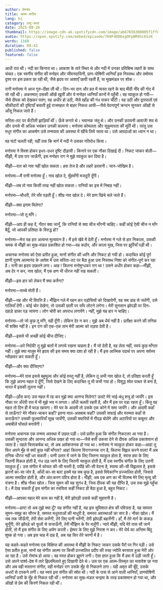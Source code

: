 ```yaml
---
author: प्रेमचंद
title: आत्म-संगीत
lang: hi
category: लघु-कथा
date: 2025-08-26
thumbnail: https://image-cdn-ak.spotifycdn.com/image/ab67656300005f1ff8acf42b092d88a8a5a135a9
audio: https://open.spotify.com/embed/episode/7K0F4DD6xgOFpBR9Sc6SzK
words: 1168
duration: 09:43
published: false
featured: false
---
```


आधी रात थी। नदी का किनारा था। आकाश के तारे स्थिर थे और नदी में उनका प्रतिबिम्ब लहरों के साथ चंचल। एक स्वर्गीय संगीत की मनोहर और जीवनदायिनी, प्राण-पोषिणी ध्वनियाँ इस निस्तब्ध और तमोमय दृश्य पर इस प्रकार छा रही थी, जैसे हृदय पर आशाएँ छायी रहती हैं, या मुखमंडल पर शोक।

रानी मनोरमा ने आज गुरु-दीक्षा ली थी। दिन-भर दान और व्रत में व्यस्त रहने के बाद मीठी नींद की गोद में सो रही थी। अकस्मात् उसकी ऑंखें खुलीं और ये मनोहर ध्वनियाँ कानों में पहुँची। वह व्याकुल हो गयी—जैसे दीपक को देखकर पतंग; वह अधीर हो उठी, जैसे खाँड़ की गंध पाकर चींटी। वह उठी और द्वारपालों एवं चौकीदारों की दृष्टियाँ बचाती हुई राजमहल से बाहर निकल आयी—जैसे वेदनापूर्ण क्रन्दन सुनकर ऑंखों से आँसू निकल जाते हैं।

सरिता-तट पर कँटीली झाड़ियाँ थीं। ऊँचे कगारे थे। भयानक जंतु थे। और उनकी डरावनी आवाजें! शव थे और उनसे भी अधिक भयंकर उनकी कल्पना। मनोरमा कोमलता और सुकुमारता की मूर्ति थी। परंतु उस मधुर संगीत का आकर्षण उसे तन्मयता की अवस्था में खींचे लिये जाता था। उसे आपदाओं का ध्यान न था।

वह घंटों चलती रही, यहॉँ तक कि मार्ग में नदी ने उसका गतिरोध किया।

मनोरमा ने विवश होकर इधर-उधर दृष्टि दौड़ायी। किनारे पर एक नौका दिखाई दी। निकट जाकर बोली—मॉँझी, मैं उस पार जाऊँगी, इस मनोहर राग ने मुझे व्याकुल कर दिया है।

मॉँझी—रात को नाव नहीं खोल सकता। हवा तेज है और लहरें डरावनी। जान-जोखिम है।

मनोरमा—मैं रानी मनोरमा हूँ। नाव खोल दे, मुँहमाँगी मजदूरी दूँगी।

मॉँझी—तब तो नाव किसी तरह नहीं खोल सकता। रानियों का इस में निबाह नहीं।

मनोरमा—चौधरी, तेरे पाँव पड़ती हूँ। शीघ्र नाव खोल दे। मेरे प्राण खिंचे चले जाते हैं।

मॉँझी—क्या इनाम मिलेगा?

मनोरमा—जो तू माँगे।

मॉँझी—आप ही कह दें, गँवार क्या जानूँ, कि रानियों से क्या चीज माँगनी चाहिए। कहीं कोई ऐसी चीज न माँग बैठूँ, जो आपकी प्रतिष्ठा के विरुद्ध हो?

मनोरमा—मेरा यह हार अत्यन्त मूल्यवान है। मैं इसे खेवे में देती हूँ। मनोरमा ने गले से हार निकाला, उसकी चमक से मॉँझी का मुख-मंडल प्रकाशित हो गया—वह कठोर, और काला मुख, जिस पर झुर्रियाँ पड़ी थी।

अचानक मनोरमा को ऐसा प्रतीत हुआ, मानों संगीत की ध्वनि और निकट हो गयी हो। कदाचित कोई पूर्ण ज्ञानी पुरुष आत्मानंद के आवेश में उस सरिता-तट पर बैठा हुआ उस निस्तब्ध निशा को संगीत-पूर्ण कर रहा है। रानी का हृदय उछलने लगा। आह ! कितना मनोमुग्धकर राग था ! उसने अधीर होकर कहा—मॉँझी, अब देर न कर, नाव खोल, मैं एक क्षण भी धीरज नहीं रख सकती।

मॉँझी—इस हार को लेकर मैं क्या करुँगा?

मनोरमा—सच्चे मोती हैं।

मॉँझी—यह और भी विपत्ति है। मॉँझिन गले में पहन कर पड़ोसियों को दिखायेगी, वह सब डाह से जलेंगी, उसे गालियाँ देंगी। कोई चोर देखेगा, तो उसकी छाती पर साँप लोटने लगेगा। मेरी सुनसान झोपड़ी पर दिन-दहाड़े डाका पड़ जायगा। लोग चोरी का अपराध लगायेंगे। नहीं, मुझे यह हार न चाहिए।

मनोरमा—तो जो कुछ तू माँगे, वही दूँगी। लेकिन देर न कर। मुझे अब धैर्य नहीं है। प्रतीक्षा करने की तनिक भी शक्ति नहीं है। इन राग की एक-एक तान मेरी आत्मा को तड़पा देती है।

मॉँझी—इससे भी अच्छी कोई चीज दीजिए।

मनोरमा—अरे निर्दयी! तू मुझे बातों में लगाये रखना चाहता है। मैं जो देती है, वह लेता नहीं, स्वयं कुछ माँगता नहीं। तुझे क्या मालूम मेरे हृदय की इस समय क्या दशा हो रही है। मैं इस आत्मिक पदार्थ पर अपना सर्वस्व न्यौछावर कर सकती हूँ।

मॉँझी—और क्या दीजिएगा?

मनोरमा—मेरे पास इससे बहुमूल्य और कोई वस्तु नहीं है, लेकिन तू अभी नाव खोल दे, तो प्रतिज्ञा करती हूँ कि तुझे अपना महल दे दूँगी, जिसे देखने के लिए कदाचित तू भी कभी गया हो। विशुद्ध श्वेत पत्थर से बना है, भारत में इसकी तुलना नहीं।

मॉँझी—(हँस कर) उस महल में रह कर मुझे क्या आनन्द मिलेगा? उलटे मेरे भाई-बंधु शत्रु हो जायँगे। इस नौका पर अँधेरी रात में भी मुझे भय न लगता। आँधी चलती रहती है, और मैं इस पर पड़ा रहता हूँ। किंतु वह महल तो दिन ही में फाड़ खायगा। मेरे घर के आदमी तो उसके एक कोने में समा जायँगे। और आदमी कहाँ से लाऊँगा? मेरे नौकर-चाकर कहाँ? इतना माल-असबाब कहाँ? उसकी सफाई और मरम्मत कहाँ से कराऊँगा? उसकी फुलवारियाँ सूख जायँगी, उसकी क्यारियों में गीदड़ बोलेंगे और अटारियों पर कबूतर और अबाबीलें घोंसले बनायेंगी।

मनोरमा अचानक एक तन्मय अवस्था में उछल पड़ी। उसे प्रतीत हुआ कि संगीत निकटतर आ गया है। उसकी सुन्दरता और आनन्द अधिक प्रखर हो गया था—जैसे बत्ती उकसा देने से दीपक अधिक प्रकाशवान हो जाता है। पहले चित्ताकर्षक था, तो अब आवेशजनक हो गया था। मनोरमा ने व्याकुल होकर कहा—आह! तू फिर अपने मुँह से क्यों कुछ नहीं माँगता? आह! कितना विरागजनक राग है, कितना विह्वल करने वाला! मैं अब तनिक धीरज नहीं धर सकती। पानी उतार में जाने के लिए जितना व्याकुल होता है, श्वास हवा के लिए जितनी विकल होती है, गंध उड़ जाने के लिए जितनी व्याकुल होती है, मैं उस स्वर्गीय संगीत के लिए उतनी व्याकुल हूँ। उस संगीत में कोयल की-सी मस्ती है, पपीहे की-सी वेदना है, श्यामा की-सी विह्वलता है, इससे झरनों का-सा जोर है, आँधी का-सा बल! इसमें वह सब कुछ है, इससे विवेकाग्नि प्रज्ज्वलित होती, जिससे आत्मा समाहित होती है, और अंत:करण पवित्र होता है। मॉँझी, अब एक क्षण का भी विलम्ब मेरे लिए मृत्यु की यंत्रणा है। शीघ्र नौका खोल। जिस सुमन की यह सुगंध है, जिस दीपक की यह दीप्ति है, उस तक मुझे पहुँचा दे। मैं देख सकती हूँ इस संगीत का रचयिता कहीं निकट ही बैठा हुआ है, बहुत निकट।

मॉँझी—आपका महल मेरे काम का नहीं है, मेरी झोपड़ी उससे कहीं सुहावनी है।

मनोरमा—हाय! तो अब तुझे क्या दूँ? यह संगीत नहीं है, यह इस सुविशाल क्षेत्र की पवित्रता है, यह समस्त सुमन-समूह का सौरभ है, समस्त मधुरताओं की माधुरी है, समस्त अवस्थाओं का सार है। नौका खोल। मैं जब तक जीऊँगी, तेरी सेवा करुँगी, तेरे लिए पानी भरुँगी, तेरी झोपड़ी बहारुँगी। हाँ, मैं तेरे मार्ग के कंकड़ चुनूँगी, तेरे झोंपड़े को फूलों से सजाऊँगी, तेरी मॉँझिन के पैर मलूँगी। प्यारे मॉँझी, यदि मेरे पास सौ जानें होतीं, तो मैं इस संगीत के लिए अर्पण करती। ईश्वर के लिए मुझे निराश न कर। मेरे धैर्य का अन्तिम बिंदु शुष्क हो गया। अब इस चाह में दाह है, अब यह सिर तेरे चरणों में है।

यह कहते-कहते मनोरमा एक विक्षिप्त की अवस्था में मॉँझी के निकट जाकर उसके पैरों पर गिर पड़ी। उसे ऐसा प्रतीत हुआ, मानों वह संगीत आत्मा पर किसी प्रज्ज्वलित प्रदीप की तरह ज्योति बरसाता हुआ मेरी ओर आ रहा है। उसे रोमांच हो आया। वह मस्त होकर झूमने लगी। ऐसा ज्ञात हुआ कि मैं हवा में उड़ी जाती हूँ। उसे अपने पार्श्व-देश में तारे झिलमिलाते हुए दिखायी देते थे। उस पर एक आत्म-विस्मृत का भावावेश छा गया और अब वही मस्ताना संगीत, वही मनोहर राग उसके मुँह से निकलने लगा। वही अमृत की बूँदें, उसके अधरों से टपकने लगीं। वह स्वयं इस संगीत की स्रोत थी। नदी के पास से आने वाली ध्वनियाँ, प्राणपोषिणी ध्वनियाँ उसी के मुँह से निकल रही थीं। मनोरमा का मुख-मंडल चन्द्रमा के तरह प्रकाशमान हो गया था, और ऑंखों से प्रेम की किरणें निकल रही थीं।